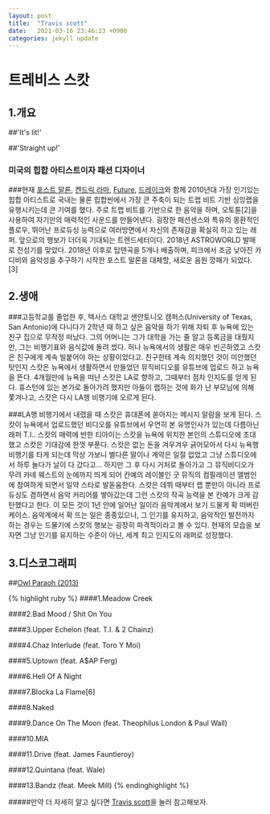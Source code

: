 ```yaml
---
layout: post
title:  "Travis scott"
date:   2021-03-16 23:46:23 +0900
categories: jekyll update
---
```

트레비스 스캇
=========

1.개요
-------

##'It's lit!'

##'Straight up!'

### 미국의 힙합 아티스트이자 패션 디자이너

###현재 [포스트 말론][post-malone], [켄드릭 라마][kendrick-larmar], [Future][future], [드레이크][drake]와 함께 2010년대 가장 인기있는 힙합 아티스트로 국내는 물론 힙합씬에서 가장 큰 주축이 되는 트랩 비트 기반 싱잉랩을 유행시키는데 큰 기여를 했다. 주로 트랩 비트를 기반으로 한 음악을 하며, 오토튠[2]을 사용하여 자기만의 매력적인 사운드를 만들어낸다. 굉장한 패션센스와 특유의 몽환적인 플로우, 뛰어난 프로듀싱 능력으로 여러방면에서 자신의 존재감을 확실히 하고 있는 래퍼. 앞으로의 행보가 더더욱 기대되는 트렌드세터이다. 2018년 ASTROWORLD 발매로 전성기를 맞았다. 2018년 이후로 탑텐곡을 5개나 배출하며, 피크에서 조금 낮아진 카디비와 음악성을 추구하기 시작한 포스트 말론을 대체할, 새로운 음원 깡패가 되었다.[3]



2.생애
-------

###고등학교를 졸업한 후, 텍사스 대학교 샌안토니오 캠퍼스(University of Texas, San Antonio)에 다니다가 2학년 때 하고 싶은 음악을 하기 위해 자퇴 후 뉴욕에 있는 친구 집으로 무작정 떠났다. 그의 어머니는 그가 대학을 가는 줄 알고 등록금을 대줬지만, 그는 비행기표와 음식값에 돌려 썼다. 허나 뉴욕에서의 생활은 매우 빈곤하였고 스캇은 친구에게 계속 빌붙어야 하는 상황이었다고. 친구한테 계속 의지했던 것이 미안했던 탓인지 스캇은 뉴욕에서 생활하면서 만들었던 뮤직비디오를 유튜브에 업로드 하고 뉴욕을 뜬다. 4개월만에 뉴욕을 떠난 스캇은 LA로 향하고, 그때부터 점차 인지도를 얻게 된다. 휴스턴에 있는 본가로 돌아가려 했지만 아들이 랩하는 것에 화가 난 부모님에 의해 쫓겨나고, 스캇은 다시 LA행 비행기에 오르게 된다.

###LA행 비행기에서 내렸을 때 스캇은 휴대폰에 쏟아지는 메시지 알람을 보게 된다. 스캇이 뉴욕에서 업로드했던 비디오를 유튜브에서 우연히 본 유명인사가 있는데 다름아닌 래퍼 T.I.. 스캇의 매력에 반한 티아이는 스캇을 뉴욕에 위치한 본인의 스튜디오에 초대했고 스캇은 기대감에 한껏 부푼다. 스캇은 없는 돈을 겨우겨우 긁어모아서 다시 뉴욕행 비행기를 타게 되는데 막상 가보니 별다른 말이나 계약은 일절 없었고 그냥 스튜디오에서 하루 놀다가 날이 다 갔다고... 하지만 그 후 다시 거처로 돌아가고 그 뮤직비디오가 무려 카녜 웨스트의 눈에까지 띄게 되어 칸예의 레이블인 굿 뮤직의 컴필레이션 앨범인 <Cruel Summer>에 참여하게 되면서 일약 스타로 발돋움한다. 스캇은 데뷔 때부터 랩 뿐만이 아니라 프로듀싱도 겸하면서 음악 커리어를 쌓아갔는데 그런 스캇의 작곡 능력을 본 칸예가 크게 감탄했다고 한다. 이 모든 것이 1년 안에 일어난 일이라 음악계에서 보기 드물게 확 떠버린 케이스. 음악계에서 확 뜨는 일은 종종있으나, 그 인기를 유지하고, 음악적인 발전까지 하는 경우는 드물기에 스캇의 행보는 굉장히 파격적이라고 볼 수 있다. 현재의 모습을 보자면 그냥 인기를 유지하는 수준이 아닌, 세계 최고 인지도의 래퍼로 성장했다.



3.디스코그래피
----------------

##[Owl Paraoh (2013)][owl-paraoh]


{% highlight ruby %}
####1.Meadow Creek

####2.Bad Mood / Shit On You

####3.Upper Echelon (feat. T.I. & 2 Chainz)

####4.Chaz Interlude (feat. Toro Y Moi)

####5.Uptown (feat. A$AP Ferg)

####6.Hell Of A Night

####7.Blocka La Flame[6]

####8.Naked

####9.Dance On The Moon (feat. Theophilus London & Paul Wall)

####10.MIA

####11.Drive (feat. James Fauntleroy)

####12.Quintana (feat. Wale)

####13.Bandz (feat. Meek Mill)
{% endinghighlight %}


#####만약 더 자세히 알고 싶다면 [Travis scott][travis-scott]을 눌러 참고해보자.



[post-malone]: https://namu.wiki/w/Post%20Malone?from=%ED%8F%AC%EC%8A%A4%ED%8A%B8%EB%A7%90%EB%A1%A0
[kendrick-larmar]: https://namu.wiki/w/Kendrick%20Lamar?from=%EC%BC%84%EB%93%9C%EB%A6%AD%EB%9D%BC%EB%A7%88
[future]: https://namu.wiki/w/Future?from=%ED%93%A8%EC%B2%98
[drake]: https://namu.wiki/w/%EB%93%9C%EB%A0%88%EC%9D%B4%ED%81%AC
[owl-paraoh]: https://en.wikipedia.org/wiki/Owl_Pharaoh
[travis-scott]: https://namu.wiki/w/Travis%20Scott?from=%ED%8A%B8%EB%A0%88%EB%B9%84%EC%8A%A4%20%EC%8A%A4%EC%BA%87